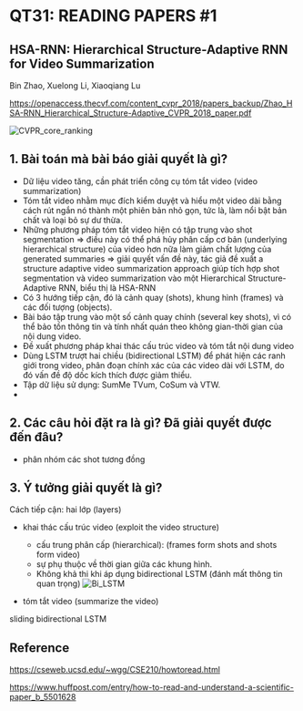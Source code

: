 # QT31: READING PAPERS #1

## HSA-RNN: Hierarchical Structure-Adaptive RNN for Video Summarization 
Bin Zhao, Xuelong Li, Xiaoqiang Lu

https://openaccess.thecvf.com/content_cvpr_2018/papers_backup/Zhao_HSA-RNN_Hierarchical_Structure-Adaptive_CVPR_2018_paper.pdf

![CVPR_core_ranking](https://user-images.githubusercontent.com/79246748/118426941-5e958780-b6f6-11eb-9ff6-a2210d9e749f.png)


## 1. Bài toán mà bài báo giải quyết là gì? 

- Dữ liệu video tăng, cần phát triển công cụ tóm tắt video (video summarization)
- Tóm tắt video nhằm mục đích kiểm duyệt và hiểu một video dài bằng cách rút ngắn nó thành một phiên bản nhỏ gọn, tức là, làm nổi bật bản chất và loại bỏ sự dư thừa.
- Những phương pháp tóm tắt video hiện có tập trung vào shot segmentation => điều này có thể phá hủy phân cấp cơ bản (underlying hierarchical structure) của video hơn nữa làm giảm chất lượng của generated summaries => giải quyết vấn đề này, tác giả đề xuất a structure adaptive video summarization approach giúp tích hợp shot
segmentation và video summarization vào một Hierarchical Structure-Adaptive RNN, biểu thị là HSA-RNN
- Có 3 hướng tiếp cận, đó là cảnh quay (shots), khung hình (frames) và các đối tượng (objects). 
- Bài báo tập trung vào một số cảnh quay chính (several key shots), vì có thể bảo tồn thông tin và tính nhất quán theo không gian-thời gian của nội dung video. 
- Đề xuất phương pháp khai thác cấu trúc video và tóm tắt nội dung video
- Dùng LSTM trượt hai chiều (bidirectional LSTM) để phát hiện các ranh giới trong video, phân đoạn chính xác của các video dài với LSTM, do đó vấn đề độ dốc kích thích được giảm thiểu.
- Tập dữ liệu sử dụng: SumMe TVum, CoSum và VTW. 
- 
## 2. Các câu hỏi đặt ra là gì? Đã giải quyết được đến đâu?

- phân nhóm các shot tương đồng


## 3. Ý tưởng giải quyết là gì?

Cách tiếp cận: hai lớp (layers)
- khai thác cấu trúc video (exploit the video structure)
  - cấu trung phân cấp (hierarchical): (frames form shots and shots form video)
  - sự phụ thuộc về thời gian giữa các khung hình.
  - Không khả thi khi áp dụng bidirectional LSTM (đánh mất thông tin quan trọng)
  ![Bi_LSTM](https://user-images.githubusercontent.com/79246748/118460404-de3b4a80-b726-11eb-836b-53f1eef8b2e3.png)

- tóm tắt video (summarize the video)

sliding bidirectional LSTM
 

## Reference 

https://cseweb.ucsd.edu/~wgg/CSE210/howtoread.html

https://www.huffpost.com/entry/how-to-read-and-understand-a-scientific-paper_b_5501628

